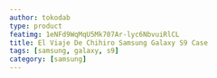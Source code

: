 ```yaml
---
author: tokodab
type: product
featimg: 1eNFd9WqMqU5Mk707Ar-lyc6NbvuiRlCL
title: El Viaje De Chihiro Samsung Galaxy S9 Case
tags: [samsung, galaxy, s9]
category: [samsung]
---
```

